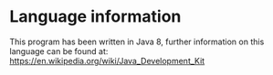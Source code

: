 <!--
TODO: Provide additional language information detailing the version and IDE used
-->
# Language information 
This program has been written in Java 8, further information on this language can be found at:
https://en.wikipedia.org/wiki/Java_Development_Kit
